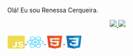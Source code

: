 Olá! Eu sou Renessa Cerqueira.

<div align="center">
    <a href="https://github.com/srenessa">
        <img height="180em"
            src="https://github-readme-stats.vercel.app/api?username=srenessa&show_icons=true&theme=dracula&include_all_commits=true&count_private=true" />
        <img height="180em"
            src="https://github-readme-stats.vercel.app/api/top-langs/?username=srenessa&layout=compact&langs_count=7&theme=dracula" />
</div>

<div style="display: inline_block"><br>
    <img align="center" alt="Renessa-Js" height="30" width="40"
        src="https://raw.githubusercontent.com/devicons/devicon/master/icons/javascript/javascript-plain.svg">
    <img align="center" alt="Renessa-React" height="30" width="40"
        src="https://raw.githubusercontent.com/devicons/devicon/master/icons/react/react-original.svg">
    <img align="center" alt="Renessa-HTML" height="30" width="40"
        src="https://raw.githubusercontent.com/devicons/devicon/master/icons/html5/html5-original.svg">
    <img align="center" alt="Renessa-CSS" height="30" width="40"
        src="https://raw.githubusercontent.com/devicons/devicon/master/icons/css3/css3-original.svg">
</div>
